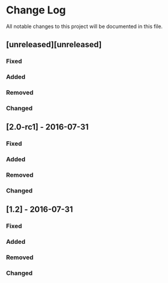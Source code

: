 Change Log
==========

All notable changes to this project will be documented in this file.

[unreleased][unreleased]
------------------------

### Fixed

### Added

### Removed

### Changed

[2.0-rc1] - 2016-07-31
----------------------

### Fixed

### Added

### Removed

### Changed

[1.2] - 2016-07-31
------------------

### Fixed

### Added

### Removed

### Changed

